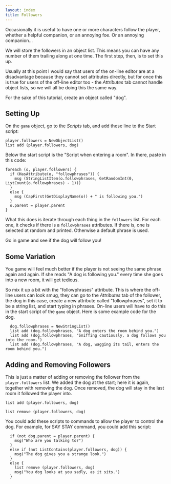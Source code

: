```yaml
---
layout: index
title: Followers
---
```


Occasionally it is useful to have one or more characters follow the player, whether a helpful companion, or an annoying foe. Or an annoying companion...

We will store the followers in an object list. This means you can have any number of them trailing along at one time. The first step, then, is to set this up.

Usually at this point I would say that users of the on-line editor are at a disadvantage because they cannot set attributes directly, but for once this is true for users of the off-line editor too - the _Attributes_ tab cannot handle object lists, so we will all be doing this the same way.

For the sake of this tutorial, create an object called "dog".


Setting Up
----------

On the `game` object, go to the _Scripts_ tab, and add these line to the Start script:

```
player.followers = NewObjectList()
list add (player.followers, dog)
```

Below the start script is the "Script when entering a room". In there, paste in this code:

```
foreach (o, player.followers) {
  if (HasAttribute(o, "followphrases")) {
    msg (StringListItem(o.followphrases, GetRandomInt(0, ListCount(o.followphrases) - 1)))
  }
  else {
    msg (CapFirst(GetDisplayName(o)) + " is following you.")
  }
  o.parent = player.parent
}
```

What this does is iterate through each thing in the `followers` list. For each one, it checks if there is a `followphrases` attributes. If there is, one is selected at random and printed. Otherwise a default phrase is used.

Go in game and see if the dog will follow you!



Some Variation
--------------

You game will feel much better if the player is not seeing the same phrase again and again. If she reads "A dog is following you." every time she goes into a new room, it will get tedious.

So mix it up a bit with the "followphrases" attribute. This is where the off-line users can look smug, they can go to the _Attributes_ tab of the follower, the dog in this case, create a new attribute called "followphrases", set it to be a string list, and start typing in phrases. On-line users will have to do this in the start script of the `game` object. Here is some example code for the dog.

```
  dog.followphrases = NewStringList()
  list add (dog.followphrases, "A dog enters the room behind you.")
  list add (dog.followphrases, "Sniffing cautiously, a dog follows you into the room.")
  list add (dog.followphrases, "A dog, wagging its tail, enters the room behind you.")
```



Adding and Removing Followers
-----------------------------

This is just a matter of adding or removing the follower from the `player.followers` list. We added the dog at the start; here it is again, together with removing the dog. Once removed, the dog will stay in the last room it followed the player into.

```
list add (player.followers, dog)

list remove (player.followers, dog)
```

You could add these scripts to commands to allow the player to control the dog. For example, for SAY STAY command, you could add this script:

```
  if (not dog.parent = player.parent) {
    msg("Who are you talking to?")
  }
  else if (not ListContains(player.followers, dog)) {
    msg("The dog gives you a strange look.")
  }
  else {
    list remove (player.followers, dog)
    msg("You dog looks at you sadly, as it sits.")
  }
```


